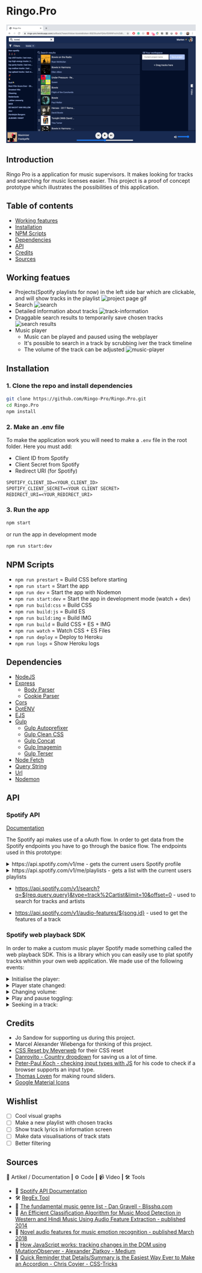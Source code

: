 # Ringo.Pro

![Screenshot van de applicatie](./readme_img/screenshot-ringo-dot-pro.png)

## Introduction

Ringo Pro is a application for music supervisors. It makes looking for tracks and searching for music licenses easier. This project is a proof of concept prototype which illustrates the possibilities of this application.

## Table of contents

- [Working features](#working-features)
- [Installation](#installation)
- [NPM Scripts](#npm-scripts)
- [Dependencies](#dependencies)
- [API](#api)
- [Credits](#credits)
- [Sources](#sources)

## Working featues

- Projects(Spotify playlists for now) in the left side bar which are clickable, and will show tracks in the playlist
  ![project page gif](https://user-images.githubusercontent.com/47485018/84900352-42cecf00-b0aa-11ea-8c17-139f706f7946.gif)
- Search
  ![search](https://user-images.githubusercontent.com/47485018/84902057-98a47680-b0ac-11ea-940e-cd2bc88fa7b4.gif)
- Detailed information about tracks
  ![track-information](https://user-images.githubusercontent.com/47485018/84898458-92f86200-b0a7-11ea-977c-4536b71880f6.gif)
- Draggable search results to temporarily save chosen tracks
  ![search results](https://user-images.githubusercontent.com/47485018/84889668-81a85900-b099-11ea-9ff1-7758746e668f.gif)
- Music player
  - Music can be played and paused using the webplayer
  - It's possible to search in a track by scrubbing iver the track timeline
  - The volume of the track can be adjusted
    ![music-player](https://user-images.githubusercontent.com/47485018/84899988-b9b79800-b0a9-11ea-9d93-0320f86a5401.gif)

## Installation

### 1. Clone the repo and install dependencies

```zsh
git clone https://github.com/Ringo-Pro/Ringo.Pro.git
cd Ringo.Pro
npm install
```

### 2. Make an .env file

To make the application work you will need to make a `.env` file in the root folder. Here you must add:

- Client ID from Spotify
- Client Secret from Spotify
- Redirect URI (for Spotify)

```
SPOTIFY_CLIENT_ID=<YOUR_CLIENT_ID>
SPOTIFY_CLIENT_SECRET=<YOUR CLIENT SECRET>
REDIRECT_URI=<YOUR_REDIRECT_URI>
```

### 3. Run the app

```zsh
npm start
```

or run the app in development mode

```zsh
npm run start:dev
```

## NPM Scripts

- `npm run prestart` = Build CSS before starting
- `npm run start` = Start the app
- `npm run dev` = Start the app with Nodemon
- `npm run start:dev` = Start the app in development mode (watch + dev)
- `npm run build:css` = Build CSS
- `npm run build:js` = Build ES
- `npm run build:img` = Build IMG
- `npm run build` = Build CSS + ES + IMG
- `npm run watch` = Watch CSS + ES Files
- `npm run deploy` = Deploy to Heroku
- `npm run logs` = Show Heroku logs

## Dependencies

- [NodeJS](https://nodejs.org/en/)
- [Express](https://www.npmjs.com/package/express)
  - [Body Parser](https://www.npmjs.com/package/body-parser)
  - [Cookie Parser](https://www.npmjs.com/package/cookie-parser)
- [Cors](https://www.npmjs.com/package/cors)
- [DotENV](https://www.npmjs.com/package/dotenv)
- [EJS](https://www.npmjs.com/package/ejs)
- [Gulp](https://www.npmjs.com/package/gulp)
  - [Gulp Autoprefixer](https://www.npmjs.com/package/gulp-autoprefixer)
  - [Gulp Clean CSS](https://www.npmjs.com/package/gulp-clean-css)
  - [Gulp Concat](https://www.npmjs.com/package/gulp-concat)
  - [Gulp Imagemin](npmjs.com/package/gulp-imagemin)
  - [Gulp Terser](https://www.npmjs.com/package/gulp-terser)
- [Node Fetch](https://www.npmjs.com/package/node-fetch)
- [Query String](https://www.npmjs.com/package/query-string)
- [Url](https://www.npmjs.com/package/url)
- [Nodemon](npmjs.com/package/nodemon)

## API

### Spotify API

[Documentation](https://developer.spotify.com/documentation/web-api/)

The Spotify api makes use of a oAuth flow. In order to get data from the Spotify endpoints you have to go through the basice flow.
The endpoints used in this prototype:

<details><summary>https://api.spotify.com/v1/me - gets the current users Spotify profile</summary>

```js
//request:
await getDataFromSpotfy(`https://api.spotify.com/v1/me`, options)
//returned data:
{
   "country":"SE",
   "display_name":"JM Wizzler",
   "email":"email@example.com",
   "external_urls":{
      "spotify":"https://open.spotify.com/user/wizzler"
   },
   "followers":{
      "href":null,
      "total":3829
   },
   "href":"https://api.spotify.com/v1/users/wizzler",
   "id":"wizzler",
   "images":[
      {
         "height":null,
         "url":"https://fbcdn-profile-a.akamaihd.net/hprofile-ak-frc3/t1.0-1/1970403_10152215092574354_1798272330_n.jpg",
         "width":null
      }
   ],
   "product":"premium",
   "type":"user",
   "uri":"spotify:user:wizzler"
}
```

</details>

<details><summary>https://api.spotify.com/v1/me/playlists - gets a list with the current users playlists</summary>

```js
//request:
await getDataFromSpotfy(`https://api.spotify.com/v1/me/playlists`, options)
//returned data:
{
   "href":"https://api.spotify.com/v1/users/wizzler/playlists",
   "items":[
      {
         "collaborative":false,
         "external_urls":{
            "spotify":"http://open.spotify.com/user/wizzler/playlists/53Y8wT46QIMz5H4WQ8O22c"
         },
         "href":"https://api.spotify.com/v1/users/wizzler/playlists/53Y8wT46QIMz5H4WQ8O22c",
         "id":"53Y8wT46QIMz5H4WQ8O22c",
         "images":[

         ],
         "name":"Wizzlers Big Playlist",
         "owner":{
            "external_urls":{
               "spotify":"http://open.spotify.com/user/wizzler"
            },
            "href":"https://api.spotify.com/v1/users/wizzler",
            "id":"wizzler",
            "type":"user",
            "uri":"spotify:user:wizzler"
         },
         "public":true,
         "snapshot_id":"bNLWdmhh+HDsbHzhckXeDC0uyKyg4FjPI/KEsKjAE526usnz2LxwgyBoMShVL+z+",
         "tracks":{
            "href":"https://api.spotify.com/v1/users/wizzler/playlists/53Y8wT46QIMz5H4WQ8O22c/tracks",
            "total":30
         },
         "type":"playlist",
         "uri":"spotify:user:wizzler:playlist:53Y8wT46QIMz5H4WQ8O22c"
      },
      {
         "collaborative":false,
         "external_urls":{
            "spotify":"http://open.spotify.com/user/wizzlersmate/playlists/1AVZz0mBuGbCEoNRQdYQju"
         },
         "href":"https://api.spotify.com/v1/users/wizzlersmate/playlists/1AVZz0mBuGbCEoNRQdYQju",
         "id":"1AVZz0mBuGbCEoNRQdYQju",
         "images":[

         ],
         "name":"Another Playlist",
         "owner":{
            "external_urls":{
               "spotify":"http://open.spotify.com/user/wizzlersmate"
            },
            "href":"https://api.spotify.com/v1/users/wizzlersmate",
            "id":"wizzlersmate",
            "type":"user",
            "uri":"spotify:user:wizzlersmate"
         },
         "public":true,
         "snapshot_id":"Y0qg/IT5T02DKpw4uQKc/9RUrqQJ07hbTKyEeDRPOo9LU0g0icBrIXwVkHfQZ/aD",
         "tracks":{
            "href":"https://api.spotify.com/v1/users/wizzlersmate/playlists/1AVZz0mBuGbCEoNRQdYQju/tracks",
            "total":58
         },
         "type":"playlist",
         "uri":"spotify:user:wizzlersmate:playlist:1AVZz0mBuGbCEoNRQdYQju"
      }
   ],
   "limit":9,
   "next":null,
   "offset":0,
   "previous":null,
   "total":9
}
```

</details>

- https://api.spotify.com/v1/search?q=${req.query.query}&type=track%2Cartist&limit=10&offset=0 - used to search for tracks and artists

- https://api.spotify.com/v1/audio-features/${song.id} - used to get the features of a track

### Spotify web playback SDK

In order to make a custom music player Spotify made something called the web playback SDK. This is a library which you can easily use to plat spotify tracks whithin your own web application. We made use of the following events:

<details><summary>Initialise the player:</summary>

```js
window.onSpotifyWebPlaybackSDKReady = () => {
  // here is wehere all events related to the SDK live
};
```

- getCurrentState:

```js
player.getCurrentState().then((state) => {
  if (!state) {
    // nowPlaying.children[0].textContent = 'Click on a song!'
    // console.error('User is not playing music through the Web Playback SDK')
    console.log('User is not playing music through the Web Playback SDK');
    fetch('https://api.spotify.com/v1/me/player', {
      method: 'GET',
      headers: {
        'Content-Type': 'application/json',
        Authorization: `Bearer ${token}`,
      },
    })
      .then((res) => res.json())
      .then((body) => {
        console.log(body);
        nowPlaying.children[0].textContent = body.item.name;
        nowPlaying.children[1].textContent = body.item.artists[0].name;

        albumArt.src = body.item.album.images[2].url;
      });

    return;
  }

  let {
    current_track,
    next_tracks: [next_track],
  } = state.track_window;

  console.log('Currently Playing', current_track);
  console.log('Playing Next', next_track);
});
```

</details>

<details><summary>Player state changed:</summary>

```js
let currState = {};
player.addListener('player_state_changed', (state) => {
  currState.paused = state.paused;
  currState.position = state.position;
  currState.duration = state.duration;
  currState.updateTime = performance.now();
  currState.current_track = state.track_window.current_track;
});
```

</details>

<details><summary>Changing volume:</summary>

```js
volume.addEventListener('mouseup', function () {
  player.setVolume(this.value).then(() => {
    console.log('volume updated to: ', this.value);
  });
});
```

</details>

<details><summary>Play and pause toggling:</summary>

```js
pauseButton.addEventListener('click', (event) => {
  player.togglePlay().then(() => {});
});
```

</details>

<details><summary>Seeking in a track:</summary>

```js
trackProgression.addEventListener('mouseup', function () {
  // console.log('yeet: ', this.value)
  player.seek(this.value).then(() => {
    console.log('Changed position!');
  });
});
```

</details>

## Credits

- Jo Sandow for supporting us during this project.
- Marcel Alexander Wiebenga for thinking of this project.
- [CSS Reset by Meyerweb](http://meyerweb.com/eric/tools/css/reset/) for their CSS reset
- [Danrovito - Country dropdown](https://gist.github.com/danrovito/977bcb97c9c2dfd3398a) for saving us a lot of time.
- [Peter-Paul Koch - checking input types with JS](https://quirksmode.org/html5/inputs/tests/inputs_js.html) for his code to check if a browser supports an input type.
- [Thomas Loven](https://github.com/thomasloven/round-slider) for making round sliders.
- [Google Material Icons](https://material.io/resources/icons/?style=baseline)

## Wishlist

- [ ] Cool visual graphs
- [ ] Make a new playlist with chosen tracks
- [ ] Show track lyrics in information screen
- [ ] Make data visualisations of track stats
- [ ] Better filtering

## Sources

📖 Artikel / Documentation **|** ⚙️ Code **|** 📹 Video **|** 🛠 Tools

- 📖 [Spotify API Documentation](https://developer.spotify.com/documentation/web-api/)
- 🛠 [RegEx Tool](https://regexr.com/)
- 📖 [The fundamental music genre list - Dan Gravell - Blisshq.com](https://www.blisshq.com/music-library-management-blog/2011/01/25/fundamental-music-genre-list/)
- 📖 [An Efficient Classification Algorithm for Music Mood Detection in Western and Hindi Music Using Audio Feature Extraction - published 2014](https://www.semanticscholar.org/paper/An-Efficient-Classification-Algorithm-for-Music-in-Bhat-Amith/864fe699dfd0e7696d532d03c6b99b5a5583c8c9)
- 📖 [Novel audio features for music emotion recognition - published March 2018](https://www.researchgate.net/publication/324093990_Novel_audio_features_for_music_emotion_recognition)
- 📖 [How JavaScript works: tracking changes in the DOM using MutationObserver - Alexander Zlatkov - Medium](https://blog.sessionstack.com/how-javascript-works-tracking-changes-in-the-dom-using-mutationobserver-86adc7446401)
- 📖 [Quick Reminder that Details/Summary is the Easiest Way Ever to Make an Accordion - Chris Coyier - CSS-Tricks](https://css-tricks.com/quick-reminder-that-details-summary-is-the-easiest-way-ever-to-make-an-accordion/)
